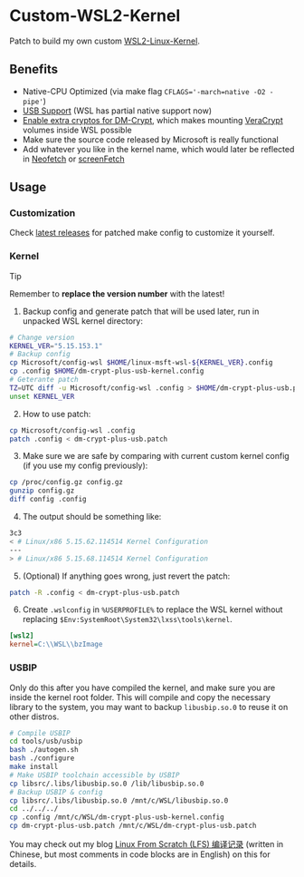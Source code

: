 # Custom-WSL2-Kernel

Patch to build my own custom [WSL2-Linux-Kernel](https://github.com/microsoft/WSL2-Linux-Kernel).

## Benefits

- Native-CPU Optimized (via make flag `CFLAGS='-march=native -O2 -pipe'`)
- [USB Support](https://dowww.spencerwoo.com/4-advanced/4-4-usb.html) (WSL has partial native support now)
- [Enable extra cryptos for DM-Crypt](https://gist.github.com/d4v3y0rk/e19d346ec9836b4811d4fecc1e1d5d64?permalink_comment_id=4314492#gistcomment-4314492), which makes mounting [VeraCrypt](https://veracrypt.fr/en/Home.html) volumes inside WSL possible
- Make sure the source code released by Microsoft is really functional
- Add whatever you like in the kernel name, which would later be reflected in [Neofetch](https://github.com/dylanaraps/neofetch) or [screenFetch](https://github.com/KittyKatt/screenFetch)

## Usage

### Customization

Check [latest releases](https://github.com/Vinfall/Custom-WSL2-Kernel/releases/latest) for patched make config to customize it yourself.

### Kernel

> [!TIP]
> Remember to **replace the version number** with the latest!

1. Backup config and generate patch that will be used later, run in unpacked WSL kernel directory:

```sh
# Change version
KERNEL_VER="5.15.153.1"
# Backup config
cp Microsoft/config-wsl $HOME/linux-msft-wsl-${KERNEL_VER}.config
cp .config $HOME/dm-crypt-plus-usb-kernel.config
# Geterante patch
TZ=UTC diff -u Microsoft/config-wsl .config > $HOME/dm-crypt-plus-usb.patch
unset KERNEL_VER
```

2. How to use patch:

```sh
cp Microsoft/config-wsl .config
patch .config < dm-crypt-plus-usb.patch
```

3. Make sure we are safe by comparing with current custom kernel config (if you use my config previously):

```sh
cp /proc/config.gz config.gz
gunzip config.gz
diff config .config
```

4. The output should be something like:

```sh
3c3
< # Linux/x86 5.15.62.114514 Kernel Configuration
---
> # Linux/x86 5.15.68.114514 Kernel Configuration
```

5. (Optional) If anything goes wrong, just revert the patch:

```sh
patch -R .config < dm-crypt-plus-usb.patch
```

6. Create `.wslconfig` in `%USERPROFILE%` to replace the WSL kernel without replacing `$Env:SystemRoot\System32\lxss\tools\kernel`.

```ini
[wsl2]
kernel=C:\\WSL\\bzImage
```

### USBIP

Only do this after you have compiled the kernel,
and make sure you are inside the kernel root folder.
This will compile and copy the necessary library to the system,
you may want to backup `libusbip.so.0` to reuse it on other distros.

```sh
# Compile USBIP
cd tools/usb/usbip
bash ./autogen.sh
bash ./configure
make install
# Make USBIP toolchain accessible by USBIP
cp libsrc/.libs/libusbip.so.0 /lib/libusbip.so.0
# Backup USBIP & config
cp libsrc/.libs/libusbip.so.0 /mnt/c/WSL/libusbip.so.0
cd ../../../
cp .config /mnt/c/WSL/dm-crypt-plus-usb-kernel.config
cp dm-crypt-plus-usb.patch /mnt/c/WSL/dm-crypt-plus-usb.patch
```

You may check out my blog 
[Linux From Scratch (LFS) 编译记录](https://blog.vinfall.com/posts/2022/09/lfs/)
(written in Chinese, but most comments in code blocks are in English) on this for details.
